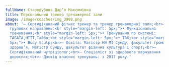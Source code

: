```yaml
---
fullName: Стародубова Дар’я Максимівна
title: Персональний тренер тренажерної зали
image: /image/coaches/img_3908.png
about: '– Сертифікований фітнес тренер та тренер тренажерної зали;<br>– Тренер
  групових направлень:<br style="margin-left: 5px;">• Функціональні
  тренування;<br style="margin-left: 5px;">• Тренування по системі:
  ТАБАТА,HIIT,Тайбо;<br style="margin-left: 5px;">• TRX;<br style="margin-left:
  5px;">• Body Sculp;<br>– Освіта: Магістр НН МІ СумДу, факультет громадське
  здоров’я, Магістр СумДу, факультет фізична культура і спорт;<br>–
  Сертифікований нутріціолог;<br>– Спеціаліст зі здорового харчування
  дорослих;<br>– Досвід власних тренувань: з 2017 року.'
---
```

